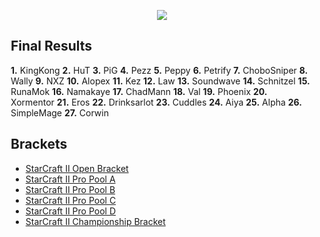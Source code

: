 <div id="q" style="padding: 0 10px;">
<p></p>
<center><img src="http://forums.aclpro.com.au/uploads/default/147/ed49182a9ad475f3.jpg"></center>
<h2>Final Results</h2>
<p>
<b>1.</b> KingKong
<b>2.</b> HuT
<b>3.</b> PiG
<b>4.</b> Pezz
<b>5.</b> Peppy
<b>6.</b> Petrify
<b>7.</b> ChoboSniper
<b>8.</b> Wally
<b>9.</b> NXZ
<b>10.</b> Alopex
<b>11.</b> Kez
<b>12.</b> Law
<b>13.</b> Soundwave
<b>14.</b> Schnitzel
<b>15.</b> RunaMok
<b>16.</b> Namakaye
<b>17.</b> ChadMann
<b>18.</b> Val
<b>19.</b> Phoenix
<b>20.</b> Xormentor
<b>21.</b> Eros
<b>22.</b> Drinksarlot
<b>23.</b> Cuddles
<b>24.</b> Aiya
<b>25.</b> Alpha
<b>26.</b> SimpleMage
<b>27.</b> Corwin
</p>
<h2>Brackets</h2>
<ul>
<li><a href="http://aclbris14.challonge.com/ACLBRISOB">StarCraft II Open Bracket</a></li>
<li><a href="http://aclbris14.challonge.com/ACLBRISPA">StarCraft II Pro Pool A</a></li>
<li><a href="http://aclbris14.challonge.com/ACLBRISPB">StarCraft II Pro Pool B</a></li>
<li><a href="http://aclbris14.challonge.com/ACLBRISPC">StarCraft II Pro Pool C</a></li>
<li><a href="http://aclbris14.challonge.com/ACLBRISPD">StarCraft II Pro Pool D</a></li>
<li><a href="http://aclbris14.challonge.com/ACLBRISCB">StarCraft II Championship Bracket</a></li>
</ul>
</div>